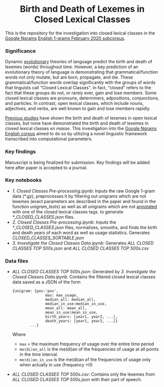 <h1 align="center">Birth and Death of Lexemes in Closed Lexical Classes</h1>

This is the repository for the investigation into closed lexical classes in the [Google Ngrams](https://storage.googleapis.com/books/ngrams/books/datasetsv3.html) [English 1-grams February 2020 subcorpus](http://storage.googleapis.com/books/ngrams/books/20200217/eng/eng-1-ngrams_exports.html). 

### Significance
Dynamic [evolutionary](https://www.nature.com/articles/nature06137) theories of language predict the birth and death of lexemes (words) throughout time. However, a key prediction of an evolutionary theory of language is demonstrating that grammatical/function words not only mutate, but are born, propagate, and die. These grammatical/function words overlap significantly with the groups of words that linguists call "Closed Lexical Classes". In fact, "closed" refers to the fact that these groups do not, or rarely ever, gain and lose members. Some closed lexical classes are pronouns, determiners, adpositions, conjunctions, and particles. In contrast, open lexical classes, which include nouns, adjectives, and verbs, are well known to gain and lose members rapidly.

[Previous studies](https://www.nature.com/articles/srep00313) have shown the birth and death of lexemes in open lexical classes, but none have demonstrated the birth and death of lexemes in closed lexical classes *en masse*. This investigation into the [Google Ngrams English corpus](https://www.science.org/doi/10.1126/science.1199644) aimed to do so by utilizing a novel linguistic framework transcribed into computational parameters.

### Key findings
Manuscript is being finalized for submission. Key findings will be added here after paper is accepted to a journal. 

### Key notebooks
- *1. Closed Classes Pre-processing.ipynb*: Inputs the raw Google 1-gram data (\*.gz), preprocesses it by filtering out unigrams which are not lexemes (exact parameters are described in the paper and found in the function *unigram_tests*) as well as all unigrams which are not [annotated](https://dl.acm.org/doi/10.5555/2390470.2390499) with one of the closed lexical classes tags.
to generate *\*_CLOSED_CLASSES.json* files. 
- *2. Closed Classes Pre-processing.ipynb*: Inputs the *\*_CLOSED_CLASSES.json* files, normalizes, smooths, and finds the birth and death years of each word as well as usage statistics. Generates *CLOSED_CLASSES_SORTABLE.json*
- *3. Investigate the Closed Classes Data.ipynb*: Generates *ALL CLOSED CLASSES TOP 500s.json* and *ALL CLOSED CLASSES TOP 500s.csv*

### Data files
- *ALL CLOSED CLASSES TOP 500s.json*: Generated by *3. Investigate the Closed Classes Data.ipynb*. Contains the filtered closed lexical classes data saved as a JSON of the form
    ```
    {unigram: {pos:'pos',
                   max: max_usage,
                   median_all: median_all,
                   median_in_use:median_in_use,
                   mean_all: mean_all,
                   mean_in_use:mean_in_use,
                   birth_years: [year1, year2, ...],
                   death_years: [year1, year2, ...]}
            ...}
    ```
    Where 
    - `max` = the maximum frequency of usage over the entire time period 
    - `me(di)an_all` is the me(di)an of the frequencies of usage at all points in the time interval.
    - `me(di)an_in_use` is the me(di)an of the frequencies of usage only when actually in use (frequency >0) 
    

- *ALL CLOSED CLASSES TOP 500s.csv*: Contains only the lexemes from *ALL CLOSED CLASSES TOP 500s.json* with their part of speech. 
